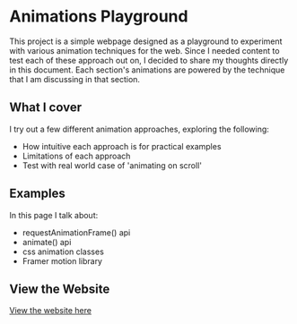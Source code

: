 # Animations Playground

This project is a simple webpage designed as a playground to experiment with various animation techniques for the web. Since I needed content to test each of these approach out on, I decided to share my thoughts directly in this document. Each section's animations are powered by the technique that I am discussing in that section.

## What I cover

I try out a few different animation approaches, exploring the following:
- How intuitive each approach is for practical examples
- Limitations of each approach
- Test with real world case of 'animating on scroll'

## Examples

In this page I talk about:
- requestAnimationFrame() api
- animate() api
- css animation classes
- Framer motion library

## View the Website

[View the website here](https://joelnicell.github.io/js-animations/)  
